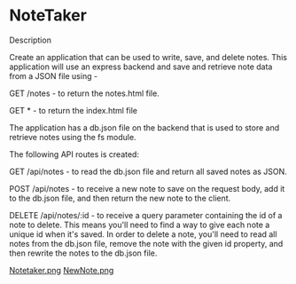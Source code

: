 # NoteTaker

Description

Create an application that can be used to write, save, and delete notes. This application will use an express backend and save and retrieve note data from a JSON file using - 


GET /notes - to return the notes.html file.


GET * - to return the index.html file

The application has a db.json file on the backend that is used to store and retrieve notes using the fs module.


The following API routes is created:


GET /api/notes - to read the db.json file and return all saved notes as JSON.


POST /api/notes - to receive a new note to save on the request body, add it to the db.json file, and then return the new note to the client.


DELETE /api/notes/:id - to receive a query parameter containing the id of a note to delete. This means you'll need to find a way to give each note a unique id when it's saved. In order to delete a note, you'll need to read all notes from the db.json file, remove the note with the given id property, and then rewrite the notes to the db.json file.

[Notetaker.png]()
[NewNote.png]()
